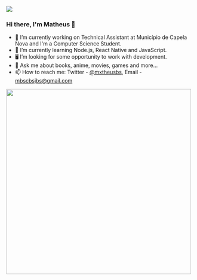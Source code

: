 ![](https://komarev.com/ghpvc/?username=WhoisBsa&color=blue&style=flat)

### Hi there, I'm Matheus 👋

<!--
**WhoisBsa/WhoisBsa** is a ✨ _special_ ✨ repository because its `README.md` (this file) appears on your GitHub profile.

Here are some ideas to get you started:
-->

- 🔭 I’m currently working on Technical Assistant at Município de Capela Nova and I'm a Computer Science Student.
- 🌱 I’m currently learning Node.js, React Native and JavaScript.
- 🖥 I’m looking for some opportunity to work with development.
- 💬 Ask me about books, anime, movies, games and more...
- 📫 How to reach me: Twitter - [@mxtheusbs](https://twitter.com/mxtheusbs), Email - mbscbsjbs@gmail.com


<td><img width="495px" align="left" src="https://github-readme-stats.vercel.app/api?username=WhoisBsa&theme=buefy"/>

